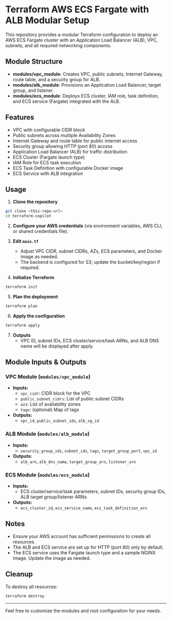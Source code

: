 # Terraform AWS ECS Fargate with ALB Modular Setup

This repository provides a modular Terraform configuration to deploy an AWS ECS Fargate cluster with an Application Load Balancer (ALB), VPC, subnets, and all required networking components.

## Module Structure

- **modules/vpc_module**: Creates VPC, public subnets, Internet Gateway, route table, and a security group for ALB.
- **modules/alb_module**: Provisions an Application Load Balancer, target group, and listener.
- **modules/ecs_module**: Deploys ECS cluster, IAM role, task definition, and ECS service (Fargate) integrated with the ALB.

## Features
- VPC with configurable CIDR block
- Public subnets across multiple Availability Zones
- Internet Gateway and route table for public internet access
- Security group allowing HTTP (port 80) access
- Application Load Balancer (ALB) for traffic distribution
- ECS Cluster (Fargate launch type)
- IAM Role for ECS task execution
- ECS Task Definition with configurable Docker image
- ECS Service with ALB integration

## Usage

1. **Clone the repository**

```sh
git clone <this-repo-url>
cd terraform-copilot
```

2. **Configure your AWS credentials** (via environment variables, AWS CLI, or shared credentials file).

3. **Edit `main.tf`**
   - Adjust VPC CIDR, subnet CIDRs, AZs, ECS parameters, and Docker image as needed.
   - The backend is configured for S3; update the bucket/key/region if required.

4. **Initialize Terraform**

```sh
terraform init
```

5. **Plan the deployment**

```sh
terraform plan
```

6. **Apply the configuration**

```sh
terraform apply
```

7. **Outputs**
   - VPC ID, subnet IDs, ECS cluster/service/task ARNs, and ALB DNS name will be displayed after apply.

## Module Inputs & Outputs

### VPC Module (`modules/vpc_module`)
- **Inputs:**
  - `vpc_cidr`: CIDR block for the VPC
  - `public_subnet_cidrs`: List of public subnet CIDRs
  - `azs`: List of availability zones
  - `tags`: (optional) Map of tags
- **Outputs:**
  - `vpc_id`, `public_subnet_ids`, `alb_sg_id`

### ALB Module (`modules/alb_module`)
- **Inputs:**
  - `security_group_ids`, `subnet_ids`, `tags`, `target_group_port`, `vpc_id`
- **Outputs:**
  - `alb_arn`, `alb_dns_name`, `target_group_arn`, `listener_arn`

### ECS Module (`modules/ecs_module`)
- **Inputs:**
  - ECS cluster/service/task parameters, subnet IDs, security group IDs, ALB target group/listener ARNs
- **Outputs:**
  - `ecs_cluster_id`, `ecs_service_name`, `ecs_task_definition_arn`

## Notes
- Ensure your AWS account has sufficient permissions to create all resources.
- The ALB and ECS service are set up for HTTP (port 80) only by default.
- The ECS service uses the Fargate launch type and a sample NGINX image. Update the image as needed.

## Cleanup
To destroy all resources:

```sh
terraform destroy
```

---

Feel free to customize the modules and root configuration for your needs.
